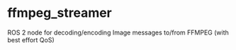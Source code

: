 # ffmpeg_streamer
ROS 2 node for decoding/encoding Image messages to/from FFMPEG (with best effort QoS)
